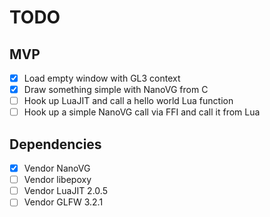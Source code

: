 # TODO

## MVP
 - [x] Load empty window with GL3 context
 - [x] Draw something simple with NanoVG from C
 - [ ] Hook up LuaJIT and call a hello world Lua function
 - [ ] Hook up a simple NanoVG call via FFI and call it from Lua

## Dependencies
 - [x] Vendor NanoVG
 - [ ] Vendor libepoxy
 - [ ] Vendor LuaJIT 2.0.5
 - [ ] Vendor GLFW 3.2.1
